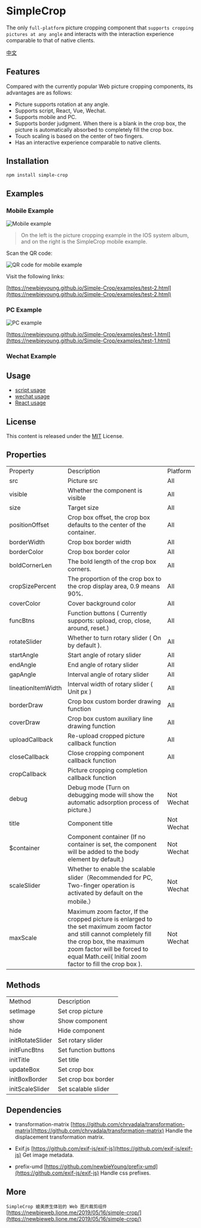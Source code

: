 # SimpleCrop

The only `full-platform` picture cropping component that `supports cropping pictures at any angle` and interacts with the interaction experience comparable to that of native clients.

[中文](README.md)

## Features

Compared with the currently popular Web picture cropping components, its advantages are as follows:

- Picture supports rotation at any angle.
- Supports script, React, Vue, Wechat.
- Supports mobile and PC.
- Supports border judgment. When there is a blank in the crop box, the picture is automatically absorbed to completely fill the crop box.
- Touch scaling is based on the center of two fingers.
- Has an interactive experience comparable to native clients.

## Installation

```bash
npm install simple-crop
```

## Examples

### Mobile Example

![Mobile example](https://newbieyoung.github.io/images/simple-crop-0.jpg)

> On the left is the picture cropping example in the IOS system album, and on the right is the SimpleCrop mobile example.

Scan the QR code:

![QR code for mobile example](https://newbieyoung.github.io/images/simple-crop-1.png)

Visit the following links:

[https://newbieyoung.github.io/Simple-Crop/examples/test-2.html](https://newbieyoung.github.io/Simple-Crop/examples/test-2.html)

### PC Example

![PC example](https://newbieyoung.github.io/images/simple-crop-11.jpg)

[https://newbieyoung.github.io/Simple-Crop/examples/test-1.html](https://newbieyoung.github.io/Simple-Crop/examples/test-1.html)

### Wechat Example

## Usage

- [script usage](USAGE-script.md)
- [wechat usage](USAGE-wechat.md)
- [React usage](USAGE-react.md)

## License

This content is released under the [MIT](http://opensource.org/licenses/MIT) License.

## Properties

<table style="word-break: normal;">
	<tr>
		<td>Property</td>
		<td>Description</td>
		<td>Platform</td>
	</tr>
	<tr>
		<td>src</td>
		<td>Picture src</td>
		<td>All</td>
	</tr>
	<tr>
		<td>visible</td>
		<td>Whether the component is visible</td>
		<td>All</td>
	</tr>
	<tr>
		<td>size</td>
		<td>Target size</td>
		<td>All</td>
	</tr>
	<tr>
		<td>positionOffset</td>
		<td>Crop box offset, the crop box defaults to the center of the container.</td>
		<td>All</td>
	</tr>
	<tr>
		<td>borderWidth</td>
		<td>Crop box border width</td>
		<td>All</td>
	</tr>
	<tr>
		<td>borderColor</td>
		<td>Crop box border color</td>
		<td>All</td>
	</tr>
	<tr>
		<td>boldCornerLen</td>
		<td>The bold length of the crop box corners.</td>
		<td>All</td>
	</tr>
	<tr>
		<td>cropSizePercent</td>
		<td>The proportion of the crop box to the crop display area, 0.9 means 90%.</td>
		<td>All</td>
	</tr>
	<tr>
		<td>coverColor</td>
		<td>Cover background color</td>
		<td>All</td>
	</tr>
	<tr>
		<td>funcBtns</td>
		<td>Function buttons ( Currently supports: upload, crop, close, around, reset.)</td>
		<td>All</td>
	</tr>
	<tr>
		<td>rotateSlider</td>
		<td>Whether to turn rotary slider ( On by default ).</td>
		<td>All</td>
	</tr>
	<tr>
		<td>startAngle</td>
		<td>Start angle of rotary slider</td>
		<td>All</td>
	</tr>
	<tr>
		<td>endAngle</td>
		<td>End angle of rotary slider</td>
		<td>All</td>
	</tr>
	<tr>
		<td>gapAngle</td>
		<td>Interval angle of rotary slider</td>
		<td>All</td>
	</tr>
	<tr>
		<td>lineationItemWidth</td>
		<td>Interval width of rotary slider ( Unit px )</td>
		<td>All</td>
	</tr>
	<tr>
		<td>borderDraw</td>
		<td>Crop box custom border drawing function</td>
		<td>All</td>
	</tr>
	<tr>
		<td>coverDraw</td>
		<td>Crop box custom auxiliary line drawing function</td>
		<td>All</td>
	</tr>
	<tr>
		<td>uploadCallback</td>
		<td>Re-upload cropped picture callback function</td>
		<td>All</td>
	</tr>
	<tr>
		<td>closeCallback</td>
		<td>Close cropping component callback function</td>
		<td>All</td>
	</tr>
	<tr>
		<td>cropCallback</td>
		<td>Picture cropping completion callback function</td>
	</tr>
	<tr>
		<td>debug</td>
		<td>Debug mode (Turn on debugging mode will show the automatic adsorption process of picture.) </td>
		<td>Not Wechat</td>
	</tr>
	<tr>
		<td>title</td>
		<td>Component title</td>
		<td>Not Wechat</td>
	</tr>
	<tr>
		<td>$container</td>
		<td>Component container (If no container is set, the component will be added to the body element by default.)</td>
		<td>Not Wechat</td>
	</tr>
	<tr>
		<td>scaleSlider</td>
		<td>Whether to enable the scalable slider（Recommended for PC, Two-finger operation is activated by default on the mobile.）</td>
		<td>Not Wechat</td>
	</tr>
	<tr>
		<td>maxScale</td>
		<td>Maximum zoom factor, If the cropped picture is enlarged to the set maximum zoom factor and still cannot completely fill the crop box, the maximum zoom factor will be forced to equal Math.ceil( Initial zoom factor to fill the crop box ).</td>
		<td>Not Wechat</td>
	</tr>
</table>

## Methods

<table style="word-break: normal;">
	<tr>
		<td>Method</td>
		<td>Description</td>
	</tr>
	<tr>
		<td>setImage</td>
		<td>Set crop picture</td>
	</tr>
	<tr>
		<td>show</td>
		<td>Show component</td>
	</tr>
	<tr>
		<td>hide</td>
		<td>Hide component</td>
	</tr>
	<tr>
		<td>initRotateSlider</td>
		<td>Set rotary slider</td>
	</tr>
	<tr>
		<td>initFuncBtns</td>
		<td>Set function buttons</td>
	</tr>
	<tr>
		<td>initTitle</td>
		<td>Set title</td>
	</tr>
	<tr>
		<td>updateBox</td>
		<td>Set crop box</td>
	</tr>
	<tr>
		<td>initBoxBorder</td>
		<td>Set crop box border</td>
	</tr>
	<tr>
		<td>initScaleSlider</td>
		<td>Set scalable slider</td>
	</tr>
</table>

## Dependencies

- transformation-matrix [https://github.com/chrvadala/transformation-matrix](https://github.com/chrvadala/transformation-matrix) Handle the displacement transformation matrix.

- Exif.js [https://github.com/exif-js/exif-js](https://github.com/exif-js/exif-js) Get image metadata.

- prefix-umd [https://github.com/newbieYoung/prefix-umd](https://github.com/exif-js/exif-js) Handle css prefixes.

## More

`SimpleCrop 媲美原生体验的 Web 图片裁剪组件` [https://newbieweb.lione.me/2019/05/16/simple-crop/](https://newbieweb.lione.me/2019/05/16/simple-crop/)
